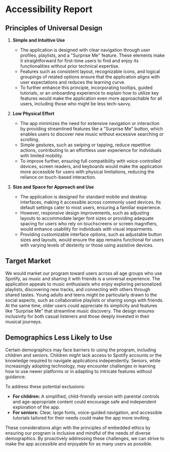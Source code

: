 # Accessibility Report  

## Principles of Universal Design  

1. **Simple and Intuitive Use**  
   - The application is designed with clear navigation through user profiles, playlists, and a "Surprise Me" feature. These elements make it straightforward for first-time users to find and enjoy its functionalities without prior technical expertise.  
   - Features such as consistent layout, recognizable icons, and logical groupings of related options ensure that the application aligns with user expectations and reduces the learning curve.  
   - To further enhance this principle, incorporating tooltips, guided tutorials, or an onboarding experience to explain how to utilize key features would make the application even more approachable for all users, including those who might be less tech-savvy.  

2. **Low Physical Effort**  
   - The app minimizes the need for extensive navigation or interaction by providing streamlined features like a "Surprise Me" button, which enables users to discover new music without excessive searching or scrolling.  
   - Simple gestures, such as swiping or tapping, reduce repetitive actions, contributing to an effortless user experience for individuals with limited mobility.  
   - To improve further, ensuring full compatibility with voice-controlled devices, screen readers, and keyboards would make the application more accessible for users with physical limitations, reducing the reliance on touch-based interaction.  

3. **Size and Space for Approach and Use**  
   - The application is designed for standard mobile and desktop interfaces, making it accessible across commonly used devices. Its default settings cater to most users, ensuring a familiar experience.  
   - However, responsive design improvements, such as adjusting layouts to accommodate larger font sizes or providing adequate spacing for users who rely on touchscreens or screen magnifiers, would enhance usability for individuals with visual impairments.  
   - Providing customizable interface options, such as adjustable button sizes and layouts, would ensure the app remains functional for users with varying levels of dexterity or those using assistive devices.  

## Target Market  

We would market our program toward users across all age groups who use Spotify, as music and sharing it with friends is a universal experience. 
The application appeals to music enthusiasts who enjoy exploring personalized playlists, discovering new tracks, and connecting with others through shared tastes. 
Young adults and teens might be particularly drawn to the social aspects, such as collaborative playlists or sharing songs with friends. 
At the same time, older users could appreciate its simplicity and features like "Surprise Me" that streamline music discovery. The design ensures inclusivity for both casual listeners and those deeply invested in their musical journeys.  

## Demographics Less Likely to Use  

Certain demographics may face barriers to using the program, including children and seniors. 
Children might lack access to Spotify accounts or the knowledge required to navigate applications independently. 
Seniors, while increasingly adopting technology, may encounter challenges in learning how to use newer platforms or in adapting to intricate features without guidance.  

To address these potential exclusions:  
- **For children:** A simplified, child-friendly version with parental controls and age-appropriate content could encourage safe and independent exploration of the app.  
- **For seniors:** Clear, large fonts, voice-guided navigation, and accessible tutorials tailored for their needs could make the app more inviting.  

These considerations align with the principles of embedded ethics by ensuring our program is inclusive and mindful of the needs of diverse demographics. 
By proactively addressing these challenges, we can strive to make the app accessible and enjoyable for as many users as possible.  

